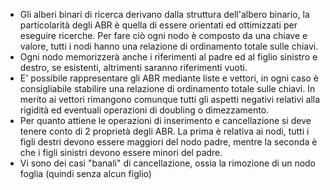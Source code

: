 - Gli alberi binari di ricerca derivano dalla struttura dell'albero binario, la particolarità degli ABR è quella di essere orientati ed ottimizzati per eseguire ricerche. Per fare ciò ogni nodo è composto da una chiave e valore, tutti i nodi hanno una relazione di ordinamento totale sulle chiavi.
- Ogni nodo memorizzerà anche i riferimenti al padre ed al figlio sinistro e destro, se esistenti, altrimenti saranno riferimenti vuoti.
- E' possibile rappresentare gli ABR mediante liste e vettori, in ogni caso è consigliabile stabilire una relazione di ordinamento totale sulle chiavi. In merito ai vettori rimangono comunque tutti gli aspetti negativi relativi alla rigidità ed eventuali operazioni di doubling o dimezzamento.
- Per quanto attiene le operazioni di inserimento e cancellazione si deve tenere conto di 2 proprietà degli ABR. La prima è relativa ai nodi, tutti i figli destri devono essere maggiori del nodo padre, mentre la seconda è che i figli sinistri devono essere minori del padre.
- Vi sono dei casi "banali" di cancellazione, ossia la rimozione di un nodo foglia (quindi senza alcun figlio)